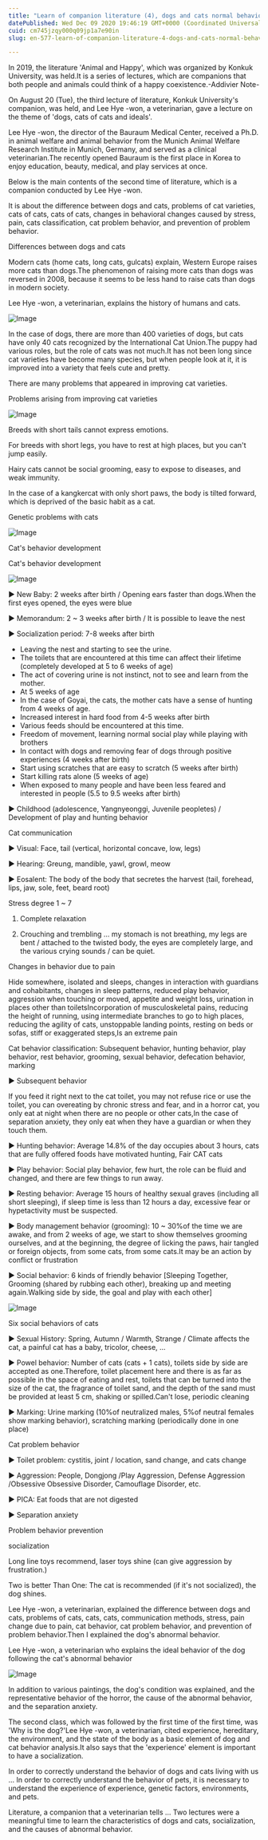 ```yaml
---
title: "Learn of companion literature (4), dogs and cats normal behavior and abnormal behavior"
datePublished: Wed Dec 09 2020 19:46:19 GMT+0000 (Coordinated Universal Time)
cuid: cm745jzqy000q09jp1a7e90in
slug: en-577-learn-of-companion-literature-4-dogs-and-cats-normal-behavior-and-abnormal-behavior

---
```



In 2019, the literature 'Animal and Happy', which was organized by Konkuk University, was held.It is a series of lectures, which are companions that both people and animals could think of a happy coexistence.-Addivier Note-

On August 20 (Tue), the third lecture of literature, Konkuk University's companion, was held, and Lee Hye -won, a veterinarian, gave a lecture on the theme of 'dogs, cats of cats and ideals'.

Lee Hye -won, the director of the Bauraum Medical Center, received a Ph.D. in animal welfare and animal behavior from the Munich Animal Welfare Research Institute in Munich, Germany, and served as a clinical veterinarian.The recently opened Bauraum is the first place in Korea to enjoy education, beauty, medical, and play services at once.

Below is the main contents of the second time of literature, which is a companion conducted by Lee Hye -won.

It is about the difference between dogs and cats, problems of cat varieties, cats of cats, cats of cats, changes in behavioral changes caused by stress, pain, cats classification, cat problem behavior, and prevention of problem behavior.

Differences between dogs and cats

Modern cats (home cats, long cats, gulcats) explain, Western Europe raises more cats than dogs.The phenomenon of raising more cats than dogs was reversed in 2008, because it seems to be less hand to raise cats than dogs in modern society.

Lee Hye -won, a veterinarian, explains the history of humans and cats.

![Image](https://cdn.hashnode.com/res/hashnode/image/upload/v1739500268742/f6197905-0dee-4e63-8c64-5ec05b35c3a4.jpeg)

In the case of dogs, there are more than 400 varieties of dogs, but cats have only 40 cats recognized by the International Cat Union.The puppy had various roles, but the role of cats was not much.It has not been long since cat varieties have become many species, but when people look at it, it is improved into a variety that feels cute and pretty.

There are many problems that appeared in improving cat varieties.

Problems arising from improving cat varieties

![Image](https://cdn.hashnode.com/res/hashnode/image/upload/v1739500271064/279fc8e0-31ee-4ede-87ef-85e85cedebae.jpeg)

Breeds with short tails cannot express emotions.

For breeds with short legs, you have to rest at high places, but you can't jump easily.

Hairy cats cannot be social grooming, easy to expose to diseases, and weak immunity.

In the case of a kangkercat with only short paws, the body is tilted forward, which is deprived of the basic habit as a cat.

Genetic problems with cats

![Image](https://cdn.hashnode.com/res/hashnode/image/upload/v1739500273916/0aa3b20a-f0ac-4022-93b6-466d8a5ba749.jpeg)

Cat's behavior development

Cat's behavior development

![Image](https://cdn.hashnode.com/res/hashnode/image/upload/v1739500276131/c5709576-6d25-4e54-93aa-fc4aa1e6a953.jpeg)

▶ New Baby: 2 weeks after birth / Opening ears faster than dogs.When the first eyes opened, the eyes were blue

▶ Memorandum: 2 ~ 3 weeks after birth / It is possible to leave the nest

▶ Socialization period: 7-8 weeks after birth

- Leaving the nest and starting to see the urine.
- The toilets that are encountered at this time can affect their lifetime (completely developed at 5 to 6 weeks of age)
- The act of covering urine is not instinct, not to see and learn from the mother.
- At 5 weeks of age
- In the case of Goyai, the cats, the mother cats have a sense of hunting from 4 weeks of age.
- Increased interest in hard food from 4-5 weeks after birth
- Various feeds should be encountered at this time.
- Freedom of movement, learning normal social play while playing with brothers
- In contact with dogs and removing fear of dogs through positive experiences (4 weeks after birth)
- Start using scratches that are easy to scratch (5 weeks after birth)
- Start killing rats alone (5 weeks of age)
- When exposed to many people and have been less feared and interested in people (5.5 to 9.5 weeks after birth)

▶ Childhood (adolescence, Yangnyeonggi, Juvenile peopletes) / Development of play and hunting behavior

Cat communication

▶ Visual: Face, tail (vertical, horizontal concave, low, legs)

▶ Hearing: Greung, mandible, yawl, growl, meow

▶ Eosalent: The body of the body that secretes the harvest (tail, forehead, lips, jaw, sole, feet, beard root)

Stress degree 1 ~ 7

1. Complete relaxation

7. Crouching and trembling ... my stomach is not breathing, my legs are bent / attached to the twisted body, the eyes are completely large, and the various crying sounds / can be quiet.

Changes in behavior due to pain

Hide somewhere, isolated and sleeps, changes in interaction with guardians and cohabitants, changes in sleep patterns, reduced play behavior, aggression when touching or moved, appetite and weight loss, urination in places other than toiletsIncorporation of musculoskeletal pains, reducing the height of running, using intermediate branches to go to high places, reducing the agility of cats, unstoppable landing points, resting on beds or sofas, stiff or exaggerated steps,Is an extreme pain

Cat behavior classification: Subsequent behavior, hunting behavior, play behavior, rest behavior, grooming, sexual behavior, defecation behavior, marking

▶ Subsequent behavior

If you feed it right next to the cat toilet, you may not refuse rice or use the toilet, you can overeating by chronic stress and fear, and in a horror cat, you only eat at night when there are no people or other cats,In the case of separation anxiety, they only eat when they have a guardian or when they touch them.

▶ Hunting behavior: Average 14.8% of the day occupies about 3 hours, cats that are fully offered foods have motivated hunting, Fair CAT cats

▶ Play behavior: Social play behavior, few hurt, the role can be fluid and changed, and there are few things to run away.

▶ Resting behavior: Average 15 hours of healthy sexual graves (including all short sleeping), if sleep time is less than 12 hours a day, excessive fear or hypetactivity must be suspected.

▶ Body management behavior (grooming): 10 ~ 30%of the time we are awake, and from 2 weeks of age, we start to show themselves grooming ourselves, and at the beginning, the degree of licking the paws, hair tangled or foreign objects, from some cats, from some cats.It may be an action by conflict or frustration

▶ Social behavior: 6 kinds of friendly behavior [Sleeping Together, Grooming (shared by rubbing each other), breaking up and meeting again.Walking side by side, the goal and play with each other]

![Image](https://cdn.hashnode.com/res/hashnode/image/upload/v1739500278485/862f7604-77e3-4516-b717-ab389bb38d71.png)

Six social behaviors of cats

▶ Sexual History: Spring, Autumn / Warmth, Strange / Climate affects the cat, a painful cat has a baby, tricolor, cheese, ...

▶ Powel behavior: Number of cats (cats + 1 cats), toilets side by side are accepted as one.Therefore, toilet placement here and there is as far as possible in the space of eating and rest, toilets that can be turned into the size of the cat, the fragrance of toilet sand, and the depth of the sand must be provided at least 5 cm, shaking or spilled.Can't lose, periodic cleaning

▶ Marking: Urine marking (10%of neutralized males, 5%of neutral females show marking behavior), scratching marking (periodically done in one place)

Cat problem behavior

▶ Toilet problem: cystitis, joint / location, sand change, and cats change

▶ Aggression: People, Dongjong /Play Aggression, Defense Aggression /Obsessive Obsessive Disorder, Camouflage Disorder, etc.

▶ PICA: Eat foods that are not digested

▶ Separation anxiety

Problem behavior prevention

socialization

Long line toys recommend, laser toys shine (can give aggression by frustration.)

Two is better Than One: The cat is recommended (if it's not socialized), the dog shines.

Lee Hye -won, a veterinarian, explained the difference between dogs and cats, problems of cats, cats, cats, communication methods, stress, pain change due to pain, cat behavior, cat problem behavior, and prevention of problem behavior.Then I explained the dog's abnormal behavior.

Lee Hye -won, a veterinarian who explains the ideal behavior of the dog following the cat's abnormal behavior

![Image](https://cdn.hashnode.com/res/hashnode/image/upload/v1739500280579/ba3c80b5-84b0-45db-ba16-59b2507f688f.jpeg)

In addition to various paintings, the dog's condition was explained, and the representative behavior of the horror, the cause of the abnormal behavior, and the separation anxiety.

The second class, which was followed by the first time of the first time, was 'Why is the dog?'Lee Hye -won, a veterinarian, cited experience, hereditary, the environment, and the state of the body as a basic element of dog and cat behavior analysis.It also says that the 'experience' element is important to have a socialization.

In order to correctly understand the behavior of dogs and cats living with us ... In order to correctly understand the behavior of pets, it is necessary to understand the experience of experience, genetic factors, environments, and pets.

Literature, a companion that a veterinarian tells ... Two lectures were a meaningful time to learn the characteristics of dogs and cats, socialization, and the causes of abnormal behavior.